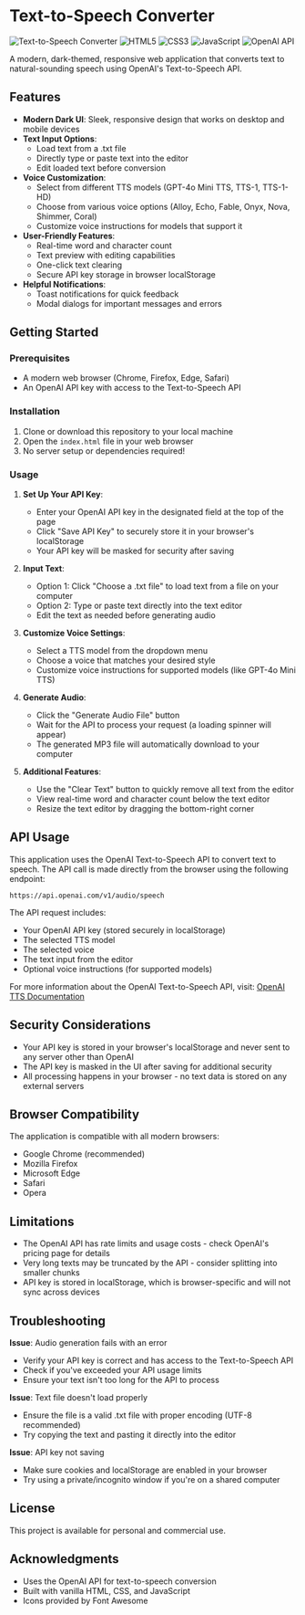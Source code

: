 # Text-to-Speech Converter

![Text-to-Speech Converter](https://img.shields.io/badge/Text--to--Speech-Converter-7c4dff)
![HTML5](https://img.shields.io/badge/HTML5-E34F26?style=flat&logo=html5&logoColor=white)
![CSS3](https://img.shields.io/badge/CSS3-1572B6?style=flat&logo=css3&logoColor=white)
![JavaScript](https://img.shields.io/badge/JavaScript-F7DF1E?style=flat&logo=javascript&logoColor=black)
![OpenAI API](https://img.shields.io/badge/OpenAI-API-412991?style=flat&logo=openai&logoColor=white)

A modern, dark-themed, responsive web application that converts text to natural-sounding speech using OpenAI's Text-to-Speech API.

## Features

- **Modern Dark UI**: Sleek, responsive design that works on desktop and mobile devices
- **Text Input Options**:
  - Load text from a .txt file
  - Directly type or paste text into the editor
  - Edit loaded text before conversion
- **Voice Customization**:
  - Select from different TTS models (GPT-4o Mini TTS, TTS-1, TTS-1-HD)
  - Choose from various voice options (Alloy, Echo, Fable, Onyx, Nova, Shimmer, Coral)
  - Customize voice instructions for models that support it
- **User-Friendly Features**:
  - Real-time word and character count
  - Text preview with editing capabilities
  - One-click text clearing
  - Secure API key storage in browser localStorage
- **Helpful Notifications**:
  - Toast notifications for quick feedback
  - Modal dialogs for important messages and errors

## Getting Started

### Prerequisites

- A modern web browser (Chrome, Firefox, Edge, Safari)
- An OpenAI API key with access to the Text-to-Speech API

### Installation

1. Clone or download this repository to your local machine
2. Open the `index.html` file in your web browser
3. No server setup or dependencies required!

### Usage

1. **Set Up Your API Key**:
   - Enter your OpenAI API key in the designated field at the top of the page
   - Click "Save API Key" to securely store it in your browser's localStorage
   - Your API key will be masked for security after saving

2. **Input Text**:
   - Option 1: Click "Choose a .txt file" to load text from a file on your computer
   - Option 2: Type or paste text directly into the text editor
   - Edit the text as needed before generating audio

3. **Customize Voice Settings**:
   - Select a TTS model from the dropdown menu
   - Choose a voice that matches your desired style
   - Customize voice instructions for supported models (like GPT-4o Mini TTS)

4. **Generate Audio**:
   - Click the "Generate Audio File" button
   - Wait for the API to process your request (a loading spinner will appear)
   - The generated MP3 file will automatically download to your computer

5. **Additional Features**:
   - Use the "Clear Text" button to quickly remove all text from the editor
   - View real-time word and character count below the text editor
   - Resize the text editor by dragging the bottom-right corner

## API Usage

This application uses the OpenAI Text-to-Speech API to convert text to speech. The API call is made directly from the browser using the following endpoint:

```
https://api.openai.com/v1/audio/speech
```

The API request includes:
- Your OpenAI API key (stored securely in localStorage)
- The selected TTS model
- The selected voice
- The text input from the editor
- Optional voice instructions (for supported models)

For more information about the OpenAI Text-to-Speech API, visit: [OpenAI TTS Documentation](https://platform.openai.com/docs/guides/text-to-speech)

## Security Considerations

- Your API key is stored in your browser's localStorage and never sent to any server other than OpenAI
- The API key is masked in the UI after saving for additional security
- All processing happens in your browser - no text data is stored on any external servers

## Browser Compatibility

The application is compatible with all modern browsers:
- Google Chrome (recommended)
- Mozilla Firefox
- Microsoft Edge
- Safari
- Opera

## Limitations

- The OpenAI API has rate limits and usage costs - check OpenAI's pricing page for details
- Very long texts may be truncated by the API - consider splitting into smaller chunks
- API key is stored in localStorage, which is browser-specific and will not sync across devices

## Troubleshooting

**Issue**: Audio generation fails with an error
- Verify your API key is correct and has access to the Text-to-Speech API
- Check if you've exceeded your API usage limits
- Ensure your text isn't too long for the API to process

**Issue**: Text file doesn't load properly
- Ensure the file is a valid .txt file with proper encoding (UTF-8 recommended)
- Try copying the text and pasting it directly into the editor

**Issue**: API key not saving
- Make sure cookies and localStorage are enabled in your browser
- Try using a private/incognito window if you're on a shared computer

## License

This project is available for personal and commercial use.

## Acknowledgments

- Uses the OpenAI API for text-to-speech conversion
- Built with vanilla HTML, CSS, and JavaScript
- Icons provided by Font Awesome
